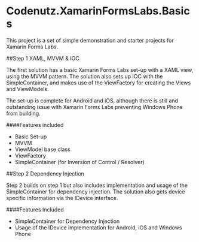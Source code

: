 # Codenutz.XamarinFormsLabs.Basics

This project is a set of simple demonstration and starter projects for Xamarin Forms Labs.

##Step 1 XAML, MVVM & IOC

The first solution has a basic Xamarin Forms Labs set-up with a XAML view, using the MVVM pattern. The solution also sets up IOC with the SimpleContainer, and makes use of the ViewFactory for creating the Views and ViewModels.

The set-up is complete for Android and iOS, although there is still and outstanding issue with Xamarin Forms Labs preventing Windows Phone from building.

####Features included

- Basic Set-up
- MVVM
- ViewModel base class
- ViewFactory
- SimpleContainer (for Inversion of Control / Resolver)

##Step 2 Dependency Injection

Step 2 builds on step 1 but also includes implementation and usage of the SimpleContainer for dependency injection. The solution also gets device specific information via the IDevice interface. 

####Features Included

- SimpleContainer for Dependency Injection
- Usage of the IDevice implementation for Android, iOS and Windows Phone
